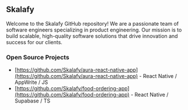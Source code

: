 ## Skalafy

Welcome to the Skalafy GitHub repository! We are a passionate team of software engineers specializing in product engineering. Our mission is to build scalable, high-quality software solutions that drive innovation and success for our clients.

### Open Source Projects

- [https://github.com/Skalafy/aura-react-native-app](https://github.com/Skalafy/aura-react-native-app) - React Native / AppWrite / JS
- [https://github.com/Skalafy/food-ordering-app](https://github.com/Skalafy/food-ordering-app) - React Native / Supabase / TS
